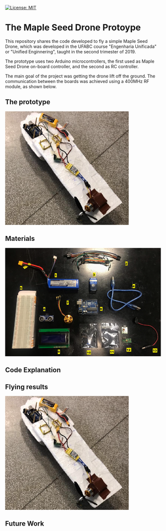 [![License: MIT](https://img.shields.io/badge/License-MIT-yellow.svg)](https://opensource.org/licenses/MIT)

# The Maple Seed Drone Protoype
This repository shares the code developed to fly a simple Maple Seed Drone,  which was developed in the UFABC course "Engenharia Unificada" or "Unified Enginnering", taught in  the second trimester of 2019.

The prototype uses two Arduino microcontrollers, the first used as Maple Seed Drone on-board controller, and the second as RC controller.

The main goal of the project was getting the drone lift off the ground. The communication between the boards was achieved using a 400MHz RF module, as shown below.



## The prototype

<img src="images/maple-seed-drone.png" width="400"/>

## Materials

<img src="images/drone-materials.png" width="600"/>

## Code Explanation

## Flying results

<img src="images/maple-seed-drone.png" width="400"/>

## Future Work

